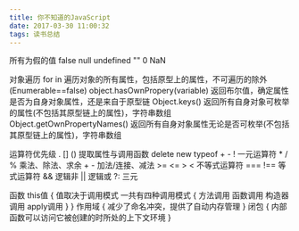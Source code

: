 ```yaml
---
title: 你不知道的JavaScript
date: 2017-03-30 11:00:32
tags: 读书总结
---
```


所有为假的值
    false
    null
    undefined
    ""
    0
    NaN



对象遍历
    for in
        遍历对象的所有属性，包括原型上的属性，不可遍历的除外(Enumerable==false)
        object.hasOwnPropery(variable)
            返回布尔值，确定属性是否为自身对象属性，还是来自于原型链
    Object.keys()
        返回所有自身对象可枚举的属性(不包括其原型链上的属性)，字符串数组
    Object.getOwnPropertyNames()
        返回所有自身对象属性无论是否可枚举(不包括其原型链上的属性)，字符串数组



运算符优先级
    . [] ()                      提取属性与调用函数
    delete new typeof + - !      一元运算符
    * / %                        乘法、除法、求余
    + -                          加法/连接、减法
    >= <= > <                    不等式运算符
    === !==                      等式运算符
    &&                           逻辑非
    ||                           逻辑或
    ?:                           三元



函数
    this值 {
        值取决于调用模式
        一共有四种调用模式 {
            方法调用
            函数调用
            构造器调用
            apply调用
        }
    }
    作用域 {
        减少了命名冲突，提供了自动内存管理
    }
    闭包 {
        内部函数可以访问它被创建的时所处的上下文环境
    }
